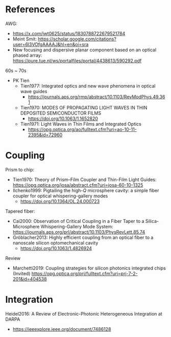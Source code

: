 
# References

AWG:
- https://x.com/jwt0625/status/1830788722679521784
- Meint Smit: https://scholar.google.com/citations?user=6l3VOfgAAAAJ&hl=en&oi=sra
- New focusing and dispersive planar component based on an optical phased array: https://pure.tue.nl/ws/portalfiles/portal/4438613/590292.pdf

60s ~ 70s
- PK Tien
	- Tien1977: Integrated optics and new wave phenomena in optical wave guides 
		- https://journals.aps.org/rmp/abstract/10.1103/RevModPhys.49.361
	- Tien1970: MODES OF PROPAGATING LIGHT WAVES IN THIN DEPOSITED SEMICONDUCTOR FILMS 
		- https://doi.org/10.1063/1.1652820
	- Tien1971: Light Waves in Thin Films and Integrated Optics
		- https://opg.optica.org/ao/fulltext.cfm?uri=ao-10-11-2395&id=72960


# Coupling

Prism to chip:
- Tien1970: Theory of Prism–Film Coupler and Thin-Film Light Guides: https://opg.optica.org/josa/abstract.cfm?uri=josa-60-10-1325
- Ilchenko1999: Pigtailing the high-_Q_ microsphere cavity: a simple fiber coupler for optical whispering-gallery modes
	- https://doi.org/10.1364/OL.24.000723


Tapered fiber:
- Cai2000: Observation of Critical Coupling in a Fiber Taper to a Silica-Microsphere Whispering-Gallery Mode System: https://journals.aps.org/prl/abstract/10.1103/PhysRevLett.85.74
- Gröblacher2013: Highly efficient coupling from an optical fiber to a nanoscale silicon optomechanical cavity
	- https://doi.org/10.1063/1.4826924

Review
- Marchetti2019: Coupling strategies for silicon photonics integrated chips (Invited) https://opg.optica.org/prj/fulltext.cfm?uri=prj-7-2-201&id=404538



# Integration

Heidel2016: A Review of Electronic-Photonic Heterogeneous Integration at DARPA
- https://ieeexplore.ieee.org/document/7486128